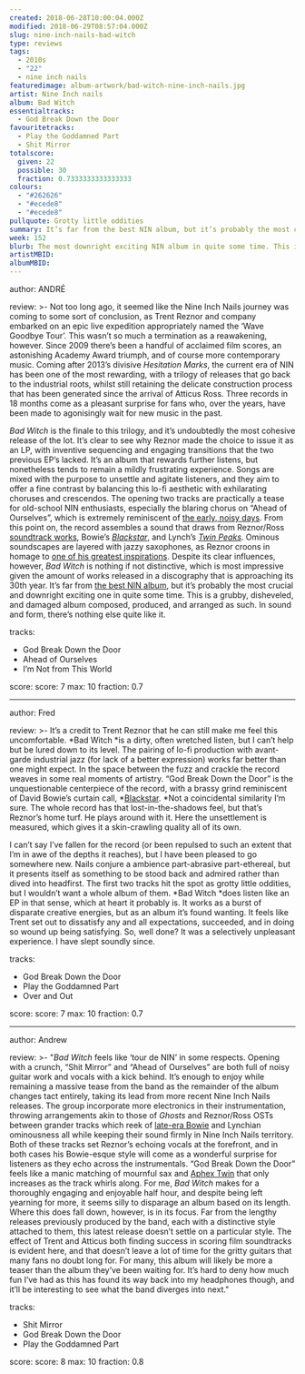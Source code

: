 ```yaml
---
created: 2018-06-28T10:00:04.000Z
modified: 2018-06-29T08:57:04.000Z
slug: nine-inch-nails-bad-witch
type: reviews
tags:
  - 2010s
  - "22"
  - nine inch nails
featuredimage: album-artwork/bad-witch-nine-inch-nails.jpg
artist: Nine Inch nails
album: Bad Witch
essentialtracks:
  - God Break Down the Door
favouritetracks:
  - Play the Goddamned Part
  - Shit Mirror
totalscore:
  given: 22
  possible: 30
  fraction: 0.7333333333333333
colours:
  - "#262626"
  - "#ecede8"
  - "#ecede8"
pullquote: Grotty little oddities
summary: It’s far from the best NIN album, but it’s probably the most crucial and downright exciting one in quite some time. This is a grubby, disheveled, and damaged album composed, produced, and arranged as such.
week: 152
blurb: The most downright exciting NIN album in quite some time. This is a grubby, disheveled, and damaged album composed, produced, and arranged as such.
artistMBID:
albumMBID:
---
```

author: ANDRÉ

review: >-
  Not too long ago, it seemed like the Nine Inch Nails journey was coming to some sort of conclusion, as Trent Reznor and company embarked on an epic live expedition appropriately named the ‘Wave Goodbye Tour’. This wasn’t so much a termination as a reawakening, however. Since 2009 there’s been a handful of acclaimed film scores, an astonishing Academy Award triumph, and of course more contemporary music. Coming after 2013’s divisive *Hesitation Marks*, the current era of NIN has been one of the most rewarding, with a trilogy of releases that go back to the industrial roots, whilst still retaining the delicate construction process that has been generated since the arrival of Atticus Ross. Three records in 18 months come as a pleasant surprise for fans who, over the years, have been made to agonisingly wait for new music in the past.

  *Bad Witch* is the finale to this trilogy, and it’s undoubtedly the most cohesive release of the lot. It’s clear to see why Reznor made the choice to issue it as an LP, with inventive sequencing and engaging transitions that the two previous EP’s lacked. It’s an album that rewards further listens, but nonetheless tends to remain a mildly frustrating experience. Songs are mixed with the purpose to unsettle and agitate listeners, and they aim to offer a fine contrast by balancing this lo-fi aesthetic with exhilarating choruses and crescendos. The opening two tracks are practically a tease for old-school NIN enthusiasts, especially the blaring chorus on “Ahead of Ourselves”, which is extremely reminiscent of [the early, noisy days](<https://www.youtube.com/watch?v=kuoFiIFkdAA>). From this point on, the record assembles a sound that draws from Reznor/Ross [soundtrack works](<https://youtu.be/PIPHPHWCZWk>), Bowie’s [*Blackstar*](<https://www.youtube.com/watch?v=kszLwBaC4Sw>), and Lynch’s [*Twin Peaks*](<https://www.youtube.com/watch?v=DF43b38k0Mw>). Ominous soundscapes are layered with jazzy saxophones, as Reznor croons in homage to [one of his greatest inspirations](<reviews/david-bowie-blackstar/>). Despite its clear influences, however, *Bad Witch* is nothing if not distinctive, which is most impressive given the amount of works released in a discography that is approaching its 30th year. It’s far from [the best NIN album](<reviews/nine-inch-nails-the-downward-spiral/>), but it’s probably the most crucial and downright exciting one in quite some time. This is a grubby, disheveled, and damaged album composed, produced, and arranged as such. In sound and form, there’s nothing else quite like it.

tracks:
  - God Break Down the Door
  - ­­Ahead of Ourselves
  - ­­I’m Not from This World

score:
  score: 7
  max: 10
  fraction: 0.7

---
author: Fred

review: >-
  It’s a credit to Trent Reznor that he can still make me feel this uncomfortable. *Bad Witch *is a dirty, often wretched listen, but I can’t help but be lured down to its level. The pairing of lo-fi production with avant-garde industrial jazz (for lack of a better expression) works far better than one might expect. In the space between the fuzz and crackle the record weaves in some real moments of artistry. “God Break Down the Door” is the unquestionable centerpiece of the record, with a brassy grind reminiscent of David Bowie’s curtain call, *[Blackstar](<reviews/david-bowie-blackstar/>). *Not a coincidental similarity I’m sure. The whole record has that lost-in-the-shadows feel, but that’s Reznor’s home turf. He plays around with it. Here the unsettlement is measured, which gives it a skin-crawling quality all of its own.

  I can’t say I’ve fallen for the record (or been repulsed to such an extent that I’m in awe of the depths it reaches), but I have been pleased to go somewhere new. Nails conjure a ambience part-abrasive part-ethereal, but it presents itself as something to be stood back and admired rather than dived into headfirst. The first two tracks hit the spot as grotty little oddities, but I wouldn’t want a whole album of them. *Bad Witch *does listen like an EP in that sense, which at heart it probably is. It works as a burst of disparate creative energies, but as an album it’s found wanting. It feels like Trent set out to dissatisfy any and all expectations, succeeded, and in doing so wound up being satisfying. So, well done? It was a selectively unpleasant experience. I have slept soundly since.

tracks:
  - God Break Down the Door
  - ­­Play the Goddamned Part
  - ­­Over and Out

score:
  score: 7
  max: 10
  fraction: 0.7

---
author: Andrew

review: >-
  "*Bad Witch* feels like ‘tour de NIN’ in some respects. Opening with a crunch, “Shit Mirror” and “Ahead of Ourselves” are both full of noisy guitar work and vocals with a kick behind. It’s enough to enjoy while remaining a massive tease from the band as the remainder of the album changes tact entirely, taking its lead from more recent Nine Inch Nails releases. The group incorporate more electronics in their instrumentation, throwing arrangements akin to those of *Ghosts* and Reznor/Ross OSTs between grander tracks which reek of [late-era Bowie](<reviews/david-bowie-blackstar/>) and Lynchian ominousness all while keeping their sound firmly in Nine Inch Nails territory. Both of these tracks set Reznor’s echoing vocals at the forefront, and in both cases his Bowie-esque style will come as a wonderful surprise for listeners as they echo across the instrumentals. “God Break Down the Door” feels like a manic matching of mournful sax and [Aphex Twin](<reviews/aphex-twin-richard-d-james-album/>) that only increases as the track whirls along. For me, *Bad Witch* makes for a thoroughly engaging and enjoyable half hour, and despite being left yearning for more, it seems silly to disparage an album based on its length. Where this does fall down, however, is in its focus. Far from the lengthy releases previously produced by the band, each with a distinctive style attached to them, this latest release doesn’t settle on a particular style. The effect of Trent and Atticus both finding success in scoring film soundtracks is evident here, and that doesn’t leave a lot of time for the gritty guitars that many fans no doubt long for. For many, this album will likely be more a teaser than the album they’ve been waiting for. It’s hard to deny how much fun I’ve had as this has found its way back into my headphones though, and it’ll be interesting to see what the band diverges into next."

tracks:
  - Shit Mirror
  - ­­God Break Down the Door
  - ­­Play the Goddamned Part
  
score:
  score: 8
  max: 10
  fraction: 0.8
